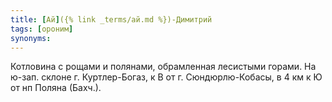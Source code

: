 ```yaml
---
title: [Ай]({% link _terms/ай.md %})-Димитрий
tags: [ороним]
synonyms:
---
```


Котловина с рощами и полянами, обрамленная лесистыми горами. На ю-зап. склоне г.
Куртлер-Богаз, к В от г. Сюндюрлю-Кобасы, в 4 км к Ю от нп Поляна (Бахч.).
